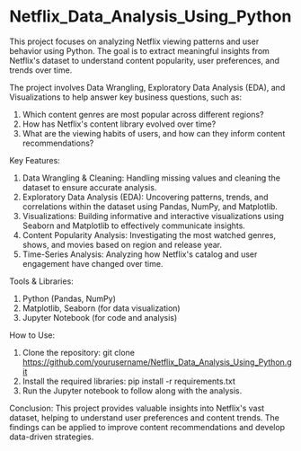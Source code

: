 # Netflix_Data_Analysis_Using_Python

This project focuses on analyzing Netflix viewing patterns and user behavior using Python. The goal is to extract meaningful insights from Netflix's dataset to understand content popularity, user preferences, and trends over time. 

The project involves Data Wrangling, Exploratory Data Analysis (EDA), and Visualizations to help answer key business questions, such as:
1. Which content genres are most popular across different regions?
2. How has Netflix's content library evolved over time?
3. What are the viewing habits of users, and how can they inform content recommendations?

Key Features:
1. Data Wrangling & Cleaning: Handling missing values and cleaning the dataset to ensure accurate analysis.
2. Exploratory Data Analysis (EDA): Uncovering patterns, trends, and correlations within the dataset using Pandas, NumPy, and Matplotlib.
3. Visualizations: Building informative and interactive visualizations using Seaborn and Matplotlib to effectively communicate insights.
4. Content Popularity Analysis: Investigating the most watched genres, shows, and movies based on region and release year.
5. Time-Series Analysis: Analyzing how Netflix's catalog and user engagement have changed over time.

Tools & Libraries:
1. Python (Pandas, NumPy)
2. Matplotlib, Seaborn (for data visualization)
3. Jupyter Notebook (for code and analysis)
   
How to Use:
1. Clone the repository: git clone https://github.com/yourusername/Netflix_Data_Analysis_Using_Python.git
2. Install the required libraries: pip install -r requirements.txt
3. Run the Jupyter notebook to follow along with the analysis.

Conclusion:
This project provides valuable insights into Netflix's vast dataset, helping to understand user preferences and content trends. The findings can be applied to improve content recommendations and develop data-driven strategies.

